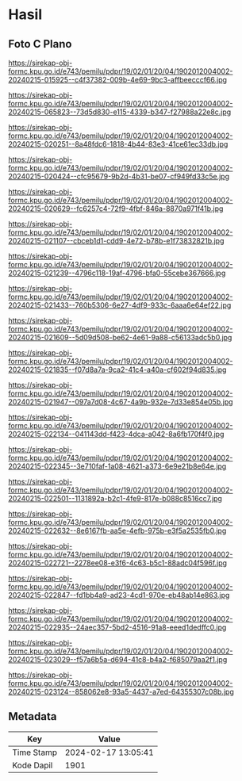 # Hasil

## Foto C Plano

https://sirekap-obj-formc.kpu.go.id/e743/pemilu/pdpr/19/02/01/20/04/1902012004002-20240215-015925--c4f37382-009b-4e69-9bc3-affbeecccf66.jpg

https://sirekap-obj-formc.kpu.go.id/e743/pemilu/pdpr/19/02/01/20/04/1902012004002-20240215-065823--73d5d830-e115-4339-b347-f27988a22e8c.jpg

https://sirekap-obj-formc.kpu.go.id/e743/pemilu/pdpr/19/02/01/20/04/1902012004002-20240215-020251--8a48fdc6-1818-4b44-83e3-41ce61ec33db.jpg

https://sirekap-obj-formc.kpu.go.id/e743/pemilu/pdpr/19/02/01/20/04/1902012004002-20240215-020424--cfc95679-9b2d-4b31-be07-cf949fd33c5e.jpg

https://sirekap-obj-formc.kpu.go.id/e743/pemilu/pdpr/19/02/01/20/04/1902012004002-20240215-020629--fc6257c4-72f9-4fbf-846a-8870a971f41b.jpg

https://sirekap-obj-formc.kpu.go.id/e743/pemilu/pdpr/19/02/01/20/04/1902012004002-20240215-021107--cbceb1d1-cdd9-4e72-b78b-e1f73832821b.jpg

https://sirekap-obj-formc.kpu.go.id/e743/pemilu/pdpr/19/02/01/20/04/1902012004002-20240215-021239--4796c118-19af-4796-bfa0-55cebe367666.jpg

https://sirekap-obj-formc.kpu.go.id/e743/pemilu/pdpr/19/02/01/20/04/1902012004002-20240215-021433--760b5306-6e27-4df9-933c-6aaa6e64ef22.jpg

https://sirekap-obj-formc.kpu.go.id/e743/pemilu/pdpr/19/02/01/20/04/1902012004002-20240215-021609--5d09d508-be62-4e61-9a88-c56133adc5b0.jpg

https://sirekap-obj-formc.kpu.go.id/e743/pemilu/pdpr/19/02/01/20/04/1902012004002-20240215-021835--f07d8a7a-9ca2-41c4-a40a-cf602f94d835.jpg

https://sirekap-obj-formc.kpu.go.id/e743/pemilu/pdpr/19/02/01/20/04/1902012004002-20240215-021947--097a7d08-4c67-4a9b-932e-7d33e854e05b.jpg

https://sirekap-obj-formc.kpu.go.id/e743/pemilu/pdpr/19/02/01/20/04/1902012004002-20240215-022134--041143dd-f423-4dca-a042-8a6fb170f4f0.jpg

https://sirekap-obj-formc.kpu.go.id/e743/pemilu/pdpr/19/02/01/20/04/1902012004002-20240215-022345--3e710faf-1a08-4621-a373-6e9e21b8e64e.jpg

https://sirekap-obj-formc.kpu.go.id/e743/pemilu/pdpr/19/02/01/20/04/1902012004002-20240215-022501--1131892a-b2c1-4fe9-817e-b088c8516cc7.jpg

https://sirekap-obj-formc.kpu.go.id/e743/pemilu/pdpr/19/02/01/20/04/1902012004002-20240215-022632--8e6167fb-aa5e-4efb-975b-e3f5a2535fb0.jpg

https://sirekap-obj-formc.kpu.go.id/e743/pemilu/pdpr/19/02/01/20/04/1902012004002-20240215-022721--2278ee08-e3f6-4c63-b5c1-88adc04f596f.jpg

https://sirekap-obj-formc.kpu.go.id/e743/pemilu/pdpr/19/02/01/20/04/1902012004002-20240215-022847--fd1bb4a9-ad23-4cd1-970e-eb48ab14e863.jpg

https://sirekap-obj-formc.kpu.go.id/e743/pemilu/pdpr/19/02/01/20/04/1902012004002-20240215-022935--24aec357-5bd2-4516-91a8-eeed1dedffc0.jpg

https://sirekap-obj-formc.kpu.go.id/e743/pemilu/pdpr/19/02/01/20/04/1902012004002-20240215-023029--f57a6b5a-d694-41c8-b4a2-f685079aa2f1.jpg

https://sirekap-obj-formc.kpu.go.id/e743/pemilu/pdpr/19/02/01/20/04/1902012004002-20240215-023124--858062e8-93a5-4437-a7ed-64355307c08b.jpg


## Metadata

| Key        | Value               |
| ---------- | ------------------- |
| Time Stamp | 2024-02-17 13:05:41 |
| Kode Dapil | 1901                |



